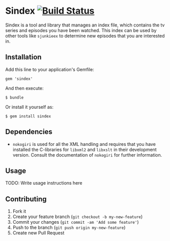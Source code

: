 # Sindex [![Build Status](https://secure.travis-ci.org/pboehm/sindex.png)](http://travis-ci.org/pboehm/sindex)


Sindex is a tool and library that manages an index file, which contains the tv
series and episodes you have been watched. This index can be used by other
tools like `sjunkieex` to determine new episodes that you are interested in.

## Installation

Add this line to your application's Gemfile:

    gem 'sindex'

And then execute:

    $ bundle

Or install it yourself as:

    $ gem install sindex

## Dependencies

 - `nokogiri` is used for all the XML handling and requires that you have
   installed the C-libraries for `libxml2` and `libxslt` in their development
   version. Consult the documentation of `nokogiri` for further information.

## Usage

TODO: Write usage instructions here

## Contributing

1. Fork it
2. Create your feature branch (`git checkout -b my-new-feature`)
3. Commit your changes (`git commit -am 'Add some feature'`)
4. Push to the branch (`git push origin my-new-feature`)
5. Create new Pull Request
